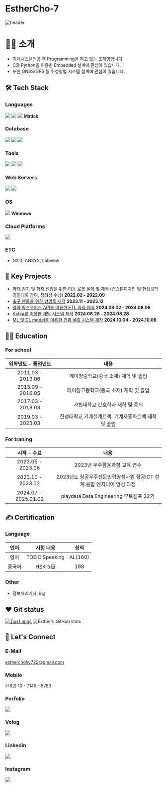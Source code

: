 # EstherCho-7

![header](https://capsule-render.vercel.app/api?type=rect&color=auto&height=300&section=header&text=Welcome%20to%20Esther's%20Git!&fontSize=70&fontColor=d570c8)

# 🙋‍♀️ 소개
- 기계시스템전공 후 Programming을 하고 있는 조하영입니다.
- C와 Python을 이용한 Embedded 설계에 관심이 있습니다.
- 또한 GNSS/GPS 등 위성항법 시스템 설계에 관심이 있습니다.

## 🛠️ Tech Stack
### **Languages** 
<img src="https://img.shields.io/badge/c++-00599C?style=for-the-badge&logo=c%2B%2B&logoColor=white"> <img src="https://img.shields.io/badge/python-3776AB?style=for-the-badge&logo=python&logoColor=white"> <img src="https://img.shields.io/badge/java-007396?style=for-the-badge&logo=java&logoColor=white"> 
**Matlab**

### **Database** 
<img src="https://img.shields.io/badge/mysql-4479A1?style=for-the-badge&logo=mysql&logoColor=white"> <img src="https://img.shields.io/badge/mariaDB-003545?style=for-the-badge&logo=mariaDB&logoColor=white"> <img src="https://img.shields.io/badge/oracle-F80000?style=for-the-badge&logo=oracle&logoColor=white">

### **Tools**
<img src="https://img.shields.io/badge/firebase-FFCA28?style=for-the-badge&logo=firebase&logoColor=white"> <img src="https://img.shields.io/badge/github-181717?style=for-the-badge&logo=github&logoColor=white"> <img src="https://img.shields.io/badge/git-F05032?style=for-the-badge&logo=git&logoColor=white">

### **Web Servers** 
<img src="https://img.shields.io/badge/apache tomcat-F8DC75?style=for-the-badge&logo=apachetomcat&logoColor=white"> <img src="https://img.shields.io/badge/nginx-F8DC75?style=for-the-badge&logo=nginx&logoColor=white">

### **OS**
<img src="https://img.shields.io/badge/linux-FCC624?style=for-the-badge&logo=linux&logoColor=black"> **Windows**

### **Cloud Platforms** 
<img src="https://img.shields.io/badge/amazonaws-232F3E?style=for-the-badge&logo=amazonaws&logoColor=white">

### **ETC**
- NX11, ANSYS, Labview

## 🌟 Key Projects
- [화재 감지 및 화재 진압을 위한 이동 로봇 설계 및 제작](https://github.com/EstherCho-7/project_capstone) (캡스톤디자인 및 한성공학경진대회 참여, 장려상 수상) **2022.02 - 2022.09**
- [축구 팬들을 위한 방명록 제작](https://github.com/EstherCho-7/First-Guestbook-Project) **2023.11 - 2023.12**
- [영화 박스오피스 API를 이용한 ETL 과정 제작](https://github.com/test-Esther) **2024.08.02 - 2024.08.06**
- [Kafka를 이용한 채팅 시스템 제작](https://github.com/pladata-encore/DE32-2rd_team6) **2024.08.26 - 2024.08.28**
- [ML 및 DL model을 이용한 견종 예측 시스템 제작](https://github.com/pladata-encore/DE32-3rd_team4) **2024.10.04 - 2024.10.08**

## 👩‍🎓 Education
### For school
| 입학년도 - 졸업년도 | 내용 |
| :--: | :--: |
| 2011.03 - 2013.06 | 메이쟝중학교(중국 소재) 재학 및 졸업 |
| 2013.09 - 2016.05 | 메이쟝고등학교(중국 소재) 재학 및 졸업 |
| 2017.03 - 2018.03 | 가천대학교 간호학과 재학 및 중퇴 |
| 2019.03 - 2023.03 | 한성대학교 기계설계트랙, 기계자동화트랙 재학 및 졸업 |

### For traning
| 시작 - 수료 | 내용 |
| :--: | :--: |
| 2023.05 - 2023.06 | 2023년 우주활용과정 교육 연수 |
| 2023.10 - 2023.12 | 2023년도 항공우주전문인력양성사업 항공ICT 설계 융합 엔지니어 양성 과정 |
| 2024.07 - 2025.01.02 | playdata Data Engineering 부트캠프 32기 |

## ✍ Certification
### Language
| 언어 | 시험 내용 | 성적 |
| :--: | :-------: | :--: |
| 영어 | TOEIC Speaking | AL(160) |
| 중국어 | HSK 5级 | 198 |

### Other
- 정보처리기사, ing

## ❤  Git status
[![Top Langs](https://github-readme-stats.vercel.app/api/top-langs/?username=EstherCho-7&layout=donut-vertical)](https://github.com/EstherCho-7/github-readme-stats)
![Esther's GitHub stats](https://github-readme-stats.vercel.app/api?username=EstherCho-7&hide=contribs,prs)

## 💬 Let's Connect
### E-Mail
estherchohy722@gmail.com
### Mobile
(+82) 10 - 7145 - 5783
### Porfolio
<a href="https://esther.web.app/" target="_blank"><img src="https://img.shields.io/badge/MyPage-650015?style=flat-square&logo=homepage&logoColor=white"></a>
### Velog
<a href="https://velog.io/@esthercho/posts" target="_blank"><img src="https://img.shields.io/badge/Velog-20c997?style=flat-square&logo=Vimeo&logoColor=white"/></a>
### Linkedin
<a href="https://www.linkedin.com/in/esther-cho-52b90b325/" target="_blank"><img src="https://img.shields.io/badge/LinkedIn-0A66C2?style=flat-square&logo=linkedin&logoColor=white"></a>
### Instagram
<a href="https://www.instagram.com/esther.cho_igo/"><img src="https://img.shields.io/badge/Instagram-E4405F?style=flat-square&logo=instagram&logoColor=white"></a>
